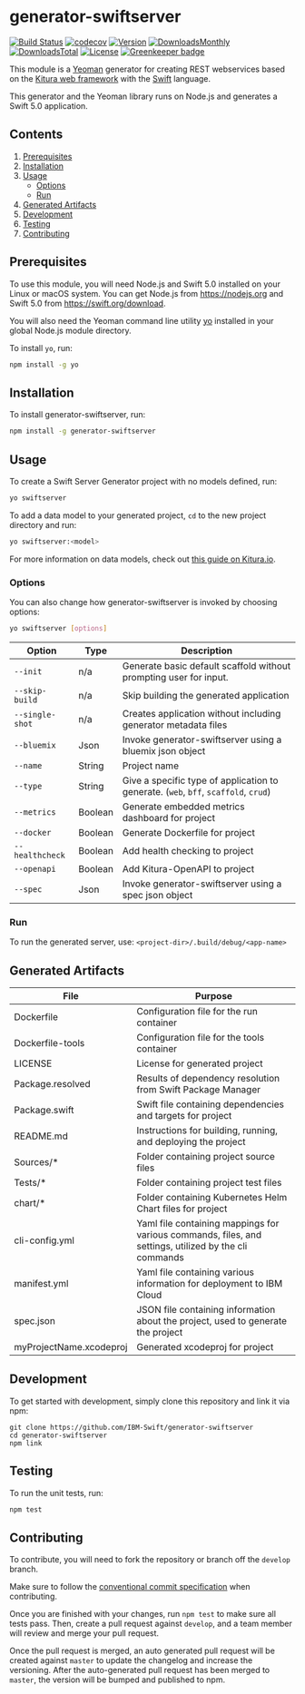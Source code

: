 # generator-swiftserver

[![Build Status](https://travis-ci.org/IBM-Swift/generator-swiftserver.svg?branch=master)](https://travis-ci.org/IBM-Swift/generator-swiftserver)
[![codecov](https://codecov.io/gh/IBM-Swift/generator-swiftserver/branch/master/graph/badge.svg)](https://codecov.io/gh/IBM-Swift/generator-swiftserver)
[![Version](https://img.shields.io/npm/v/generator-swiftserver.svg)][url-npm]
[![DownloadsMonthly](https://img.shields.io/npm/dm/generator-swiftserver.svg)][url-npm]
[![DownloadsTotal](https://img.shields.io/npm/dt/generator-swiftserver.svg)][url-npm]
[![License](https://img.shields.io/npm/l/generator-swiftserver.svg)][url-npm]
[![Greenkeeper badge](https://badges.greenkeeper.io/IBM-Swift/generator-swiftserver.svg)](https://greenkeeper.io/)

[url-npm]: https://www.npmjs.com/package/generator-swiftserver

This module is a [Yeoman](http://yeoman.io) generator for creating REST webservices based on the [Kitura web framework](http://kitura.io) with the [Swift](https://swift.org/) language.

This generator and the Yeoman library runs on Node.js and generates a Swift 5.0 application.

## Contents
1. [Prerequisites](#prerequisites)
1. [Installation](#installation)
1. [Usage](#usage)
    - [Options](#options)
    - [Run](#run)
1. [Generated Artifacts](#generated-artifacts)
1. [Development](#development)
1. [Testing](#testing)
1. [Contributing](#contributing)

## Prerequisites
To use this module, you will need Node.js and Swift 5.0 installed on your Linux or macOS system. You can get Node.js from https://nodejs.org and Swift 5.0 from https://swift.org/download.

You will also need the Yeoman command line utility [yo](https://github.com/yeoman/yo) installed in your global Node.js module directory.

To install `yo`, run:

```bash
npm install -g yo
```

## Installation
To install generator-swiftserver, run:

```bash
npm install -g generator-swiftserver
```

## Usage
To create a Swift Server Generator project with no models defined, run:

```bash
yo swiftserver
```

To add a data model to your generated project, `cd` to the new project directory and run:

```bash
yo swiftserver:<model>
```

For more information on data models, check out [this guide on Kitura.io](https://www.kitura.io/guides/kituracli/model_definition.html).

### Options
You can also change how generator-swiftserver is invoked by choosing options:

```bash
yo swiftserver [options]
```

Option | Type |Description
--- | --- | ---
`--init` | n/a | Generate basic default scaffold without prompting user for input.
`--skip-build` | n/a | Skip building the generated application
`--single-shot` | n/a | Creates application without including generator metadata files
`--bluemix` | Json | Invoke generator-swiftserver using a bluemix json object
`--name` | String | Project name
`--type` | String | Give a specific type of application to generate. (`web`, `bff`, `scaffold`, `crud`)
`--metrics` | Boolean | Generate embedded metrics dashboard for project
`--docker` | Boolean | Generate Dockerfile for project
`--healthcheck` | Boolean | Add health checking to project
`--openapi` | Boolean | Add Kitura-OpenAPI to project
`--spec` | Json | Invoke generator-swiftserver using a spec json object

### Run
To run the generated server, use: `<project-dir>/.build/debug/<app-name>`

## Generated Artifacts

File | Purpose
--- | ---
Dockerfile | Configuration file for the run container
Dockerfile-tools | Configuration file for the tools container
LICENSE | License for generated project
Package.resolved | Results of dependency resolution from Swift Package Manager
Package.swift | Swift file containing dependencies and targets for project
README.md | Instructions for building, running, and deploying the project
Sources/* | Folder containing project source files
Tests/* | Folder containing project test files
chart/* | Folder containing Kubernetes Helm Chart files for project
cli-config.yml | Yaml file containing mappings for various commands, files, and settings, utilized by the cli commands
manifest.yml | Yaml file containing various information for deployment to IBM Cloud
spec.json | JSON file containing information about the project, used to generate the project
myProjectName.xcodeproj | Generated xcodeproj for project

## Development
To get started with development, simply clone this repository and link it via npm:

```
git clone https://github.com/IBM-Swift/generator-swiftserver
cd generator-swiftserver
npm link
```

## Testing
To run the unit tests, run:

```bash
npm test
```

## Contributing
To contribute, you will need to fork the repository or branch off the `develop` branch.

Make sure to follow the [conventional commit specification](https://conventionalcommits.org/) when contributing.

Once you are finished with your changes, run `npm test` to make sure all tests pass. Then, create a pull request against `develop`, and a team member will review and merge your pull request.

Once the pull request is merged, an auto generated pull request will be created against `master` to update the changelog and increase the versioning. After the auto-generated pull request has been merged to `master`, the version will be bumped and published to npm.
